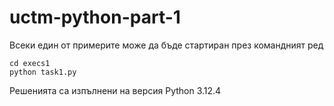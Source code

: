 # uctm-python-part-1

Всеки един от примерите може да бъде стартиран през командният ред
```
cd execs1
python task1.py
```

Решенията са изпълнени на версия Python 3.12.4